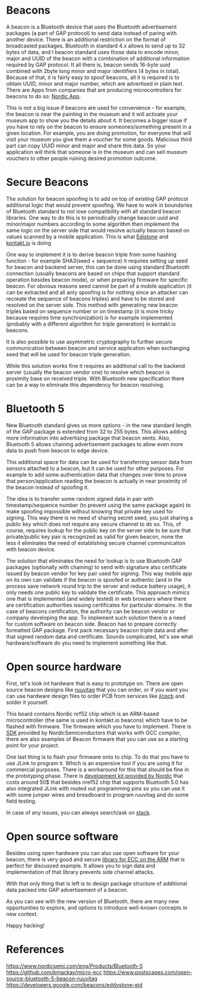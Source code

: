# Beacons

A beacon is a Bluetooth device that uses the Bluetooth advertisement packages (a part of GAP protocol) to send data instead of paring with another device.
There is an additional restriction on the format of broadcasted packages. 
Bluetooth in standard 4.x allows to send up to 32 bytes of data, and I beacon standard uses those data to encode minor, major and UUID of the beacon with a combination of additional information required by GAP protocol.
It all there is, beacon sends 16-byte uuid combined with 2byte long minor and major identifiers (4 bytes in total).
Because of that, it is fairly easy to spoof beacons, all it is required is to obtain UUID, minor and major number, which are advertised in plain text.
There are Apps from companies that are producing microcontrollers for beacons to do so: [Nordic App](https://play.google.com/store/apps/details?id=no.nordicsemi.android.mcp).

This is not a big issue if beacons are used for convenience - for example, the beacon is near the painting in the museum and it will activate your museum app to show you the details about it.
It becomes a bigger issue if you have to rely on the beacon to ensure someones/something present in a given location. For example, you are doing promotion, 
for everyone that will visit your museum you give them a voucher for some goods. Malicious third part can copy UUID minor and major and share this data.
So your application will think that someone is in the museum and can sell museum vouchers to other people ruining desired promotion outcome.

# Secure Beacons

The solution for beacon spoofing is to add on top of existing GAP protocol additional logic that would prevent spoofing. We have to work in boundaries of Bluetooth standard to not lose compatibility with all standard beacon libraries.
One way to do this is to periodically change beacon uuid and minor/major numbers according to some algorithm then implement the same logic on the server side that would resolve actually beacon based on values scanned by a mobile application. This is what [Edistone](https://developers.google.com/beacons/eddystone-eid) and [kontakt.io](https://support.kontakt.io/hc/en-gb/articles/206762009-Kontakt-io-Secure-Shuffling) is doing

One way to implement it is to derive beacon triple from some hashing function - for example SHA3(seed + sequence) it requires setting up seed for beacon and backend server, this can be done using standard Bluetooth connection (usually beacons are based on chips that support standard operation besides beacon mode), or when preparing firmware for specific beacon. For obvious reasons seed cannot be part of a mobile application (it can be extracted and all anty spoofing is for nothing since an attacker can recreate the sequence of beacons triples) and have to be stored and resolved on the server side. This method with generating new beacon triples based on sequence number or on timestamp (it is more tricky because requires time synchronization) is for example implemented (probably with a different algorithm for triple generation) in kontakt.io beacons.

It is also possible to use asymmetric cryptography to further secure communication between beacon and service application when exchanging seed that will be used for beacon triple generation.

While this solution works fine it requires an additional call to the backend server (usually the beacon vendor one) to resolve which beacon is proximity base on received triple. With Bluetooth new specification there can be a way to eliminate this dependency for beacon resolving.

# Bluetooth 5

New Bluetooth standard gives us more options - in the new standard length of the GAP package is extended from 32 to 255 bytes. This allows adding more information into advertising package that beacon sents. Also, Bluetooth 5 allows chaining advertisement packages to allow even more data to push from beacon to edge device.

This additional space for data can be used for transferring sensor data from sensors attached to a beacon, but it can be used for other purposes. For example to add some authentication data that changes over time to prove that person/application reading the beacon is actually in near proximity of the beacon instead of spoofing it.

The idea is to transfer some random signed data in pair with timestamp/sequence number (to prevent using the same package again) to make spoofing impossible without knowing that private key used for signing. This way there is no need of sharing secret seed, you just sharing a public key which does not require any secure channel to do so.
This, of course, requires lookup for the public key on the server side to be sure that private/public key pair is recognized as valid for given beacon, none the less it eliminates the need of establishing secure channel communication with beacon device.

The solution that eliminates the need for lookup is to use Bluetooth GAP packages (optionally with chaining) to send with signature also certificate issued by beacon vendor for key pair used for signing. This way mobile app on its own can validate if the beacon is spoofed or authentic (and in the process save network round trip to the server and reduce battery usage), it only needs one public key to validate the certificate.
This approach mimics one that is implemented (and widely tested) in web browsers where there are certification authorities issuing certificates for particular domains.
In the case of beacons certification, the authority can be beacon vendor or company developing the app.
To implement such solution there is a need for custom software on beacon side. Beacon has to prepare correctly formatted GAP package.
First pack necessary beacon triple data and after that signed random data and certificate. Sounds complicated, let's see what hardware/software do you need to implement something like that.

# Open source hardware

First, let's look int hardware that is easy to prototype on. There are open source beacon designs like [ruuvitag](https://www.postscapes.com/open-source-bluetooth-5-beacon-ruuvitag) that you can order, or if you want you can use hardware design files to order PCB from services like [jlcpcb](https://jlcpcb.com/) and solder it yourself.

This board contains Nordic nrf52 chip which is an ARM-based microcontroller (the same is used in kontakt.io beacons) which have to be flashed with firmware. The firmware which you have to implement. There is [SDK](https://www.nordicsemi.com/eng/Products/Bluetooth-low-energy/nRF5-SDK) provided by NordicSemiconductors that works with GCC compiler, there are also examples of Beacon firmware that you can use as a starting point for your project.

One last thing is to flash your firmware onto to chip. To do that you have to use JLink to program it. Which is an expensive tool if you are using it for commercial purposes. There is a workaround for this that should be fine in the prototyping phase. There is [development kit provided by Nordic](https://www.nordicsemi.com/eng/Buy-Online?search_token=nRF52840-DK) that costs around 50$ that besides nref52 chip that supports Bluetooth 5.0 has also integrated JLink with routed out programming pins so you can use it with some jumper wires and breadboard to program ruuvitag and do some field testing.

In case of any issues, you can always search/ask on [stack](https://devzone.nordicsemi.com/).

# Open source software

Besides using open hardware you can also use open software for your beacon, there is very good and secure [library for ECC on the ARM](https://github.com/kmackay/micro-ecc) that is perfect for discussed example. It allows you to sign data and implementation of that library prevents side channel attacks. 

With that only thing that is left is to design package structure of additional data packed into GAP advertisement of a beacon.

As you can see with the new version of Bluetooth, there are many new opportunities to explore, and options to introduce well-known concepts in new context.

Happy hacking!

# References

https://www.nordicsemi.com/eng/Products/Bluetooth-5
https://github.com/kmackay/micro-ecc
https://www.postscapes.com/open-source-bluetooth-5-beacon-ruuvitag
https://developers.google.com/beacons/eddystone-eid